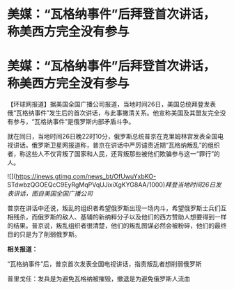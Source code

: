 # 美媒：“瓦格纳事件”后拜登首次讲话，称美西方完全没有参与

# 美媒：“瓦格纳事件”后拜登首次讲话，称美西方完全没有参与

【环球网报道】据美国全国广播公司报道，当地时间26日，美国总统拜登发表俄“瓦格纳事件”发生后的首次讲话，与此事撇清关系。他宣称美国及其盟友完全没有参与，“瓦格纳事件”是俄罗斯内部矛盾斗争。

就在同日，当地时间26日晚22时10分，俄罗斯总统普京在克里姆林宫发表全国电视讲话。俄罗斯卫星网报道称，普京在讲话中严厉谴责近期“瓦格纳叛乱”的组织者，称这些人不仅背叛了国家和人民，还背叛那些被他们欺骗参与这一“罪行”的人。

![](https://inews.gtimg.com/news_bt/OfUwuYxbKO-
STdwbzQGOEQcC9EyRgMqPVqUJixiXgKYG8AA/1000)_拜登当地时间26日发表讲话，图自美国全国广播公司_

普京在讲话中还说，叛乱的组织者希望俄罗斯出现一场内斗，希望俄罗斯士兵们互相残杀，而俄罗斯的敌人、基辅的新纳粹分子以及他们的西方赞助人想要得到一样的结果。普京说，叛乱组织者很清楚，他们的叛乱图谋必然会被粉碎，他们的最终目的只是为了削弱俄罗斯。

**相关报道：**

“瓦格纳事件”后，普京首次发表全国电视讲话，指责叛乱者想削弱俄罗斯

普里戈任：发兵是为避免瓦格纳被摧毁，撤退是为避免俄罗斯人流血

